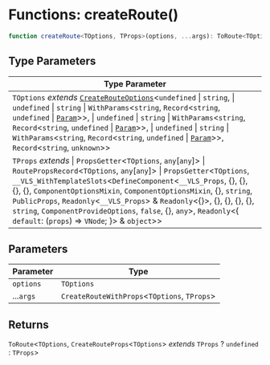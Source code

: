 # Functions: createRoute()

```ts
function createRoute<TOptions, TProps>(options, ...args): ToRoute<TOptions, CreateRouteProps<TOptions> extends TProps ? undefined : TProps>
```

## Type Parameters

| Type Parameter |
| ------ |
| `TOptions` *extends* [`CreateRouteOptions`](../types/CreateRouteOptions.md)\<`undefined` \| `string`, \| `undefined` \| `string` \| `WithParams`\<`string`, `Record`\<`string`, `undefined` \| [`Param`](../types/Param.md)\>\>, \| `undefined` \| `string` \| `WithParams`\<`string`, `Record`\<`string`, `undefined` \| [`Param`](../types/Param.md)\>\>, \| `undefined` \| `string` \| `WithParams`\<`string`, `Record`\<`string`, `undefined` \| [`Param`](../types/Param.md)\>\>, `Record`\<`string`, `unknown`\>\> |
| `TProps` *extends* \| `PropsGetter`\<`TOptions`, `any`\[`any`\]\> \| `RoutePropsRecord`\<`TOptions`, `any`\[`any`\]\> \| `PropsGetter`\<`TOptions`, `__VLS_WithTemplateSlots`\<`DefineComponent`\<`__VLS_Props`, \{\}, \{\}, \{\}, \{\}, `ComponentOptionsMixin`, `ComponentOptionsMixin`, \{\}, `string`, `PublicProps`, `Readonly`\<`__VLS_Props`\> & `Readonly`\<\{\}\>, \{\}, \{\}, \{\}, \{\}, `string`, `ComponentProvideOptions`, `false`, \{\}, `any`\>, `Readonly`\<\{ `default`: (`props`) => `VNode`; \}\> & `object`\>\> |

## Parameters

| Parameter | Type |
| ------ | ------ |
| `options` | `TOptions` |
| ...`args` | `CreateRouteWithProps`\<`TOptions`, `TProps`\> |

## Returns

`ToRoute`\<`TOptions`, `CreateRouteProps`\<`TOptions`\> *extends* `TProps` ? `undefined` : `TProps`\>

